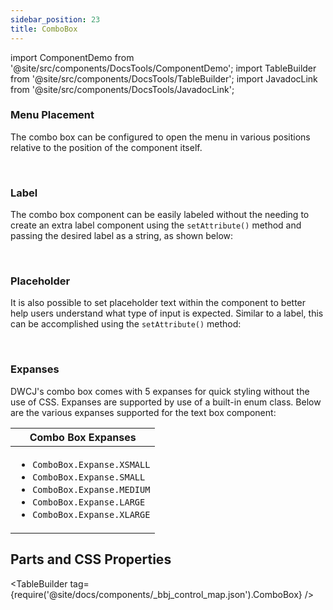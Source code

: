 ```yaml
---
sidebar_position: 23
title: ComboBox
---
```


import ComponentDemo from '@site/src/components/DocsTools/ComponentDemo';
import TableBuilder from '@site/src/components/DocsTools/TableBuilder';
import JavadocLink from '@site/src/components/DocsTools/JavadocLink';

<JavadocLink type="engine" location="org/dwcj/component/combobox/ComboBox" top='true'/>

### Menu Placement

The combo box can be configured to open the menu in various positions relative to the position of the component itself.

<ComponentDemo 
path='https://hot.bbx.kitchen/webapp/controlsamples?class=componentdemos.textcomboboxdemos.TextComboBoxPlacement' 
javaE='https://raw.githubusercontent.com/DwcJava/ControlSamples/main/src/main/java/componentdemos/textcomboboxdemos/TextComboBoxPlacement.java'
javaC='https://raw.githubusercontent.com/DwcJava/ControlSamples/main/src/main/code_snippets/textcombobox/Placement.txt'
cssURL='https://raw.githubusercontent.com/DwcJava/ControlSamples/main/src/main/resources/css/textcomboboxstyles/placement_styles.css' 
javaHighlight='{24,29,33,38}'
height = '350px'
/>

<br/>

### Label

The combo box component can be easily labeled without the needing to create an extra label component using the `setAttribute()` method and passing the desired label as a string, as shown below: <br/>

<ComponentDemo 
path='https://hot.bbx.kitchen/webapp/controlsamples?class=componentdemos.textcomboboxdemos.TextComboBoxLabel' 
javaE='https://raw.githubusercontent.com/DwcJava/ControlSamples/main/src/main/java/componentdemos/textcomboboxdemos/TextComboBoxLabel.java'
javaC='https://raw.githubusercontent.com/DwcJava/ControlSamples/main/src/main/code_snippets/textcombobox/Label.txt'
cssURL='https://raw.githubusercontent.com/DwcJava/ControlSamples/main/src/main/resources/css/textcomboboxstyles/text_combo_styles.css' 
javaHighlight='{24}'
height = '200px'
/>

<br/>

### Placeholder

It is also possible to set placeholder text within the component to better help users understand what type of input is expected. Similar to a label, this can be accomplished using the `setAttribute()` method: <br/>

<ComponentDemo 
path='https://hot.bbx.kitchen/webapp/controlsamples?class=componentdemos.textcomboboxdemos.TextComboBoxPlaceholder' 
javaE='https://raw.githubusercontent.com/DwcJava/ControlSamples/main/src/main/java/componentdemos/textcomboboxdemos/TextComboBoxPlaceholder.java'
javaC='https://raw.githubusercontent.com/DwcJava/ControlSamples/main/src/main/code_snippets/textcombobox/Placeholder.txt'
cssURL='https://raw.githubusercontent.com/DwcJava/ControlSamples/main/src/main/resources/css/textcomboboxstyles/text_combo_styles.css' 
javaHighlight='{24}'
height = '200px'
/>

<br/>

### Expanses

DWCJ's combo box comes with 5 expanses for quick styling without the use of CSS. Expanses are supported by use of a built-in enum class.
Below are the various expanses supported for the text box component: <br/>

<ComponentDemo 
path='https://hot.bbx.kitchen/webapp/controlsamples?class=componentdemos.textcomboboxdemos.TextComboBoxExpanses' 
javaE='https://raw.githubusercontent.com/DwcJava/ControlSamples/main/src/main/java/componentdemos/textcomboboxdemos/TextComboBoxExpanses.java'
javaC='https://raw.githubusercontent.com/DwcJava/ControlSamples/main/src/main/code_snippets/textcombobox/Expanses.txt'
cssURL='https://raw.githubusercontent.com/DwcJava/ControlSamples/main/src/main/resources/css/textcomboboxstyles/expanse_styles.css' 
javaHighlight='{24,27,30,33,36}'
height = '350px'
/>

|Combo Box Expanses|
|-|
|<ul><li>```ComboBox.Expanse.XSMALL```</li><li>```ComboBox.Expanse.SMALL```</li><li>```ComboBox.Expanse.MEDIUM```</li><li>```ComboBox.Expanse.LARGE```</li><li>```ComboBox.Expanse.XLARGE```</li></ul>|

## Parts and CSS Properties

<TableBuilder tag={require('@site/docs/components/_bbj_control_map.json').ComboBox} />
